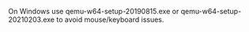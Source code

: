 On Windows use qemu-w64-setup-20190815.exe or qemu-w64-setup-20210203.exe to avoid mouse/keyboard issues.